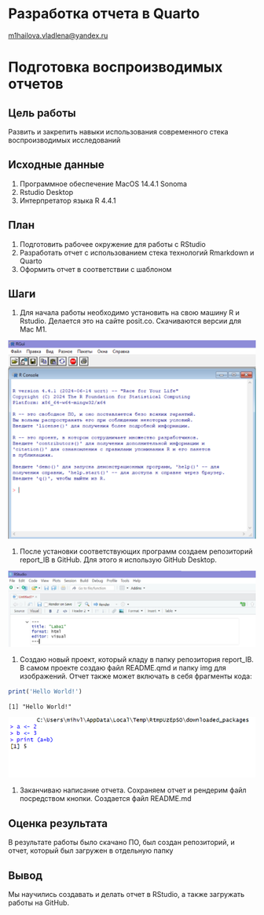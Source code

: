 # Разработка отчета в Quarto
m1hailova.vladlena@yandex.ru

# Подготовка воспроизводимых отчетов

## Цель работы

Развить и закрепить навыки использования современного стека
воспроизводимых исследований

## Исходные данные

1.  Программное обеспечение MacOS 14.4.1 Sonoma
2.  Rstudio Desktop
3.  Интерпретатор языка R 4.4.1

## План

1.  Подготовить рабочее окружение для работы с RStudio
2.  Разработать отчет с использованием стека технологий Rmarkdown и
    Quarto
3.  Оформить отчет в соответствии с шаблоном

## Шаги

1.  Для начала работы необходимо установить на свою машину R и Rstudio.
    Делается это на сайте posit.co. Скачиваются версии для Mac M1.

![](img/1.png)

1.  После установки соответствующих программ создаем репозиторий
    report_IB в GitHub. Для этого я использую GitHub Desktop.

![](img/2.png)

1.  Создаю новый проект, который кладу в папку репозитория report_IB. В
    самом проекте создаю файл README.qmd и папку img для изображений.
    Отчет также может включать в себя фрагменты кода:

``` r
print('Hello World!')
```

    [1] "Hello World!"

![](img/3.png)

1.  Заканчиваю написание отчета. Сохраняем отчет и рендерим файл
    посредством кнопки. Создается файл README.md

## Оценка результата

В результате работы было скачано ПО, был создан репозиторий, и отчет,
который был загружен в отдельную папку

## Вывод

Мы научились создавать и делать отчет в RStudio, а также загружать
работы на GitHub.
